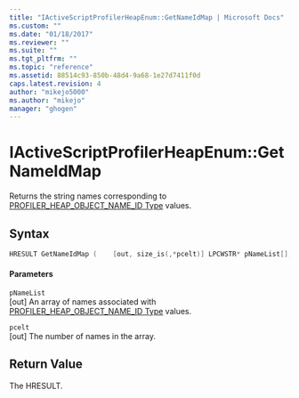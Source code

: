 ```yaml
---
title: "IActiveScriptProfilerHeapEnum::GetNameIdMap | Microsoft Docs"
ms.custom: ""
ms.date: "01/18/2017"
ms.reviewer: ""
ms.suite: ""
ms.tgt_pltfrm: ""
ms.topic: "reference"
ms.assetid: 88514c93-850b-48d4-9a68-1e27d7411f0d
caps.latest.revision: 4
author: "mikejo5000"
ms.author: "mikejo"
manager: "ghogen"
---
```

# IActiveScriptProfilerHeapEnum::GetNameIdMap
Returns the string names corresponding to [PROFILER_HEAP_OBJECT_NAME_ID Type](../../winscript/reference/profiler-heap-object-name-id-type.md) values.  
  
## Syntax  
  
```cpp
HRESULT GetNameIdMap (    [out, size_is(,*pcelt)] LPCWSTR* pNameList[],     [out] UINT *pcelt);  
```  
  
#### Parameters  
 `pNameList`  
 [out] An array of names associated with [PROFILER_HEAP_OBJECT_NAME_ID Type](../../winscript/reference/profiler-heap-object-name-id-type.md) values.  
  
 `pcelt`  
 [out] The number of names in the array.  
  
## Return Value  
 The HRESULT.